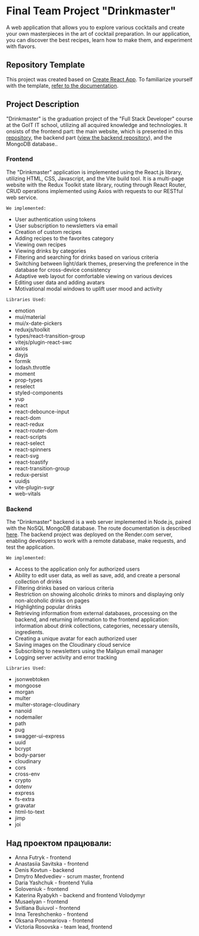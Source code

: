 # Final Team Project "Drinkmaster"

A web application that allows you to explore various cocktails and create your
own masterpieces in the art of cocktail preparation. In our application, you can
discover the best recipes, learn how to make them, and experiment with flavors.

## Repository Template

This project was created based on
[Create React App](https://github.com/facebook/create-react-app). To familiarize
yourself with the template,
[refer to the documentation](https://facebook.github.io/create-react-app/docs/getting-started).

## Project Description

"Drinkmaster" is the graduation project of the "Full Stack Developer" course at
the GoIT IT school, utilizing all acquired knowledge and technologies. It
onsists of the frontend part: the main website, which is presented in this
[repository](https://github.com/Dyhless/drinkmaster-teamproject-frontend), the
backend part
([view the backend repository](https://github.com/Dyhless/drinkmaster-teamproject-backend)),
and the MongoDB database..

### Frontend

The "Drinkmaster" application is implemented using the React.js library,
utilizing HTML, CSS, Javascript, and the Vite build tool. It is a multi-page
website with the Redux Toolkit state library, routing through React Router, CRUD
operations implemented using Axios with requests to our RESTful web service.

`We implemented:`

- User authentication using tokens
- User subscription to newsletters via email
- Creation of custom recipes
- Adding recipes to the favorites category
- Viewing own recipes
- Viewing drinks by categories
- Filtering and searching for drinks based on various criteria
- Switching between light/dark themes, preserving the preference in the database
  for cross-device consistency
- Adaptive web layout for comfortable viewing on various devices
- Editing user data and adding avatars
- Motivational modal windows to uplift user mood and activity

`Libraries Used:`

- emotion
- mui/material
- mui/x-date-pickers
- reduxjs/toolkit
- types/react-transition-group
- vitejs/plugin-react-swc
- axios
- dayjs
- formik
- lodash.throttle
- moment
- prop-types
- reselect
- styled-components
- yup
- react
- react-debounce-input
- react-dom
- react-redux
- react-router-dom
- react-scripts
- react-select
- react-spinners
- react-svg
- react-toastify
- react-transition-group
- redux-persist
- uuidjs
- vite-plugin-svgr
- web-vitals

### Backend

The "Drinkmaster" backend is a web server implemented in Node.js, paired with
the NoSQL MongoDB database. The route documentation is described
[here](https://drinkmaster-teamproject-backend.onrender.com/api-docs/). The
backend project was deployed on the Render.com server, enabling developers to
work with a remote database, make requests, and test the application.

`We implemented:`

- Access to the application only for authorized users
- Ability to edit user data, as well as save, add, and create a personal
  collection of drinks
- Filtering drinks based on various criteria
- Restriction on showing alcoholic drinks to minors and displaying only
  non-alcoholic drinks on pages
- Highlighting popular drinks
- Retrieving information from external databases, processing on the backend, and
  returning information to the frontend application: information about drink
  collections, categories, necessary utensils, ingredients.
- Creating a unique avatar for each authorized user
- Saving images on the Cloudinary cloud service
- Subscribing to newsletters using the Mailgun email manager
- Logging server activity and error tracking

`Libraries Used:`

- jsonwebtoken
- mongoose
- morgan
- multer
- multer-storage-cloudinary
- nanoid
- nodemailer
- path
- pug
- swagger-ui-express
- uuid
- bcrypt
- body-parser
- cloudinary
- cors
- cross-env
- crypto
- dotenv
- express
- fs-extra
- gravatar
- html-to-text
- jimp
- joi

## Над проектом працювали:

- Anna Futryk - frontend
- Anastasiia Savitska - frontend
- Denis Kovtun - backend
- Dmytro Medvediev - scrum master, frontend
- Daria Yashchuk - frontend Yulia
- Soloveniuk - frontend
- Katerina Ryabykh - backend and frontend Volodymyr
- Musaelyan - frontend
- Svitlana Buiuvol - frontend
- Inna Tereshchenko - frontend
- Oksana Ponomariova - frontend
- Victoria Rosovska - team lead, frontend
